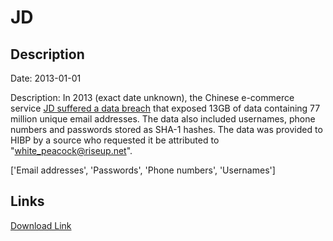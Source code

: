 # JD

## Description

Date: 2013-01-01

Description:
In 2013 (exact date unknown), the Chinese e-commerce service <a href="https://ecommercechinaagency.com/jd-ecommerce-giant-made-apology-user-data-leakage/" target="_blank" rel="noopener">JD suffered a data breach</a> that exposed 13GB of data containing 77 million unique email addresses. The data also included usernames, phone numbers and passwords stored as SHA-1 hashes. The data was provided to HIBP by a source who requested it be attributed to &quot;white_peacock@riseup.net&quot;.


['Email addresses', 'Passwords', 'Phone numbers', 'Usernames']

## Links

[Download Link](https://link-to.net/1229997/448.37383573862445/dynamic/?r=amQuY29t)